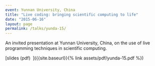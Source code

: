 ```yaml
---
event: Yunnan University, China
title: "Live coding: bringing scientific computing to life"
date: "2015-06-16"
layout: page
permalink: /talks/yunda-15/
---
```


An invited presentation at Yunnan University, China, on the use of live
programming techniques in scientific computing.

[slides (pdf)&nbsp;&nbsp;<i class="fas fa-chalkboard-teacher fa-2x"></i>]({{site.baseurl}}{% link assets/pdf/yunda-15.pdf %})
